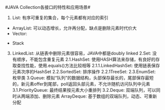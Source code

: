 #JAVA Collection各接口的特性和应用场景#
1. List: 有序可重复的集合，每个元素都有对应的索引
 * ArrayList: 可以动态增长，允许再分配，缺点是删除元素时代价大
 * Vector:
  + Stack
3. LinkedList: 从链表中删除元素很容易，JAVA中都是doubly linked
2.Set: 没有顺序，不能包含重复元素
2.1.HashSet: 使用HASH算法来存储，有良好的存取查找性能，使用.equals()方法比较相等
2.1.1.LinkedHashSet: 使用链表保存元素次序的HashSet
2.2.SortedSet: 排序操作
2.2.1TreeSet:
2.3.EnumSet: 枚举类
3.Queue: 模拟“队列”的数据结构，头部保存最长的，尾部保存最短的，新元素offer到尾部，poll返回头部元素，不允许随机访问队列中元素
3.1.PriorityQueue: 最终结果按元素大小重排列
3.2.Deque: 双端队列，可以同时从两端添加、删除元素
ArrayDeque: 基于数组的双端队列，动态、可重新分配
